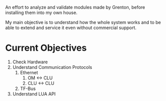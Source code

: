 An effort to analyze and validate modules made by Grenton, before installing them into my own house.

My main objective is to understand how the whole system works and to be able to extend and service it even without commercial support.

# Current Objectives

1. Check Hardware
1. Understand Communication Protocols
    1. Ethernet
        1. OM  <-> CLU
        1. CLU <-> CLU
    1. TF-Bus
1. Understand LUA API

